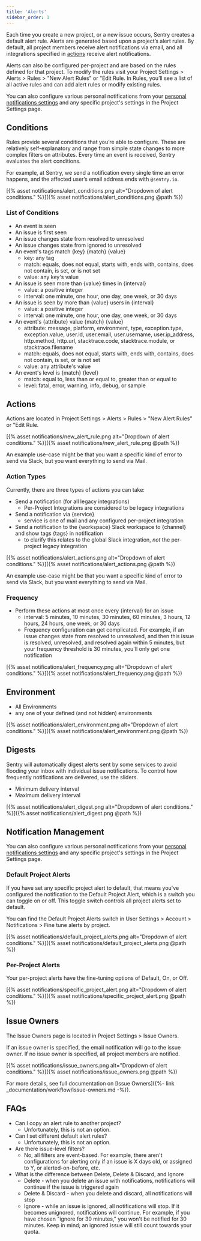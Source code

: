```yaml
---
title: 'Alerts'
sidebar_order: 1
---
```


Each time you create a new project, or a new issue occurs, Sentry creates a default alert rule. Alerts are generated based upon a project’s alert rules. By default, all project members receive alert notifications via email, and all integrations specified in [actions](#actions) receive alert notifications.

Alerts can also be configured per-project and are based on the rules defined for that project. To modify the rules visit your Project Settings > Alerts > Rules > "New Alert Rules" or "Edit Rule. In Rules, you’ll see a list of all active rules and can add alert rules or modify existing rules.

You can also configure various personal notifications from your [personal notifications settings](https://sentry.io/settings/account/notifications) and any specific project's settings in the Project Settings page.

## **Conditions**

Rules provide several conditions that you’re able to configure. These are relatively self-explanatory and range from simple state changes to more complex filters on attributes. Every time an event is received, Sentry evaluates the alert conditions.

For example, at Sentry, we send a notification every single time an error happens, and the affected user’s email address ends with `@sentry.io`.

[{% asset notifications/alert_conditions.png alt="Dropdown of alert conditions." %}]({% asset notifications/alert_conditions.png @path %})

### List of Conditions

- An event is seen
- An issue is first seen
- An issue changes state from resolved to unresolved
- An issue changes state from ignored to unresolved
- An event's tags match {key} {match} {value}
    - key: any tag
    - match: equals, does not equal, starts with, ends with, contains, does not contain, is set, or is not set
    - value: any key's value
- An issue is seen more than {value} times in {interval}
    - value: a positive integer
    - interval: one minute, one hour, one day, one week, or 30 days
- An issue is seen by more than {value} users in {interval}
    - value: a positive integer
    - interval: one minute, one hour, one day, one week, or 30 days
- An event's {attribute} value {match} {value}
    - attribute: message, platform, environment, type, exception.type, exception.value, user.id, user.email, user.username, user.ip_address, http.method, http.url, stacktrace.code, stacktrace.module, or stacktrace.filename
    - match: equals, does not equal, starts with, ends with, contains, does not contain, is set, or is not set
    - value: any attribute's value
- An event's level is {match} {level}
    - match: equal to, less than or equal to, greater than or equal to
    - level: fatal, error, warning, info, debug, or sample

## Actions

Actions are located in Project Settings > Alerts > Rules > "New Alert Rules" or "Edit Rule.

[{% asset notifications/new_alert_rule.png alt="Dropdown of alert conditions." %}]({% asset notifications/new_alert_rule.png @path %})

An example use-case might be that you want a specific kind of error to send via Slack, but you want everything to send via Mail.

### Action Types

Currently, there are three types of actions you can take:

- Send a notification (for all legacy integrations)
    - Per-Project Integrations are considered to be legacy integrations
- Send a notification via {service}
    - service is one of mail and any configured per-project integration
- Send a notification to the {workspace} Slack workspace to {channel} and show tags {tags} in notification
    - to clarify this relates to the global Slack integration, *not* the per-project legacy integration

[{% asset notifications/alert_actions.png alt="Dropdown of alert conditions." %}]({% asset notifications/alert_actions.png @path %})

An example use-case might be that you want a specific kind of error to send via Slack, but you want everything to send via Mail.

### Frequency

- Perform these actions at most once every {interval} for an issue
    - interval: 5 minutes, 10 minutes, 30 minutes, 60 minutes, 3 hours, 12 hours, 24 hours, one week, or 30 days
    - Frequency configuration can get complicated. For example, if an issue changes state from resolved to unresolved, and then this issue is resolved, unresolved, and resolved again within 5 minutes, but your frequency threshold is 30 minutes, you'll only get one notification

[{% asset notifications/alert_frequency.png alt="Dropdown of alert conditions." %}]({% asset notifications/alert_frequency.png @path %})

## Environment

- All Environments
- any one of your defined (and not hidden) environments

[{% asset notifications/alert_environment.png alt="Dropdown of alert conditions." %}]({% asset notifications/alert_environment.png @path %})

## Digests

Sentry will automatically digest alerts sent by some services to avoid flooding your inbox with individual issue notifications. To control how frequently notifications are delivered, use the sliders.

- Minimum delivery interval
- Maximum delivery interval

[{% asset notifications/alert_digest.png alt="Dropdown of alert conditions." %}]({% asset notifications/alert_digest.png @path %})

## Notification Management

You can also configure various personal notifications from your [personal notifications settings](https://sentry.io/settings/account/notifications) and any specific project's settings in the Project Settings page.

### Default Project Alerts

If you have set any specific project alert to default, that means you've configured the notification to the Default Project Alert, which is a switch you can toggle on or off. This toggle switch controls all project alerts set to default. 

You can find the Default Project Alerts switch in User Settings > Account > Notifications > Fine tune alerts by project.

[{% asset notifications/default_project_alerts.png alt="Dropdown of alert conditions." %}]({% asset notifications/default_project_alerts.png @path %})

### Per-Project Alerts

Your per-project alerts have the fine-tuning options of Default, On, or Off. 

[{% asset notifications/specific_project_alert.png alt="Dropdown of alert conditions." %}]({% asset notifications/specific_project_alert.png @path %})

## Issue Owners

The Issue Owners page is located in Project Settings > Issue Owners.

If an issue owner is specified, the email notification will go to the issue owner. If no issue owner is specified, all project members are notified.

[{% asset notifications/issue_owners.png alt="Dropdown of alert conditions." %}]({% asset notifications/issue_owners.png @path %})

For more details, see full documentation on [Issue Owners]({%- link _documentation/workflow/issue-owners.md -%}).

## FAQs

- Can I copy an alert rule to another project?
    - Unfortunately, this is not an option.
- Can I set different default alert rules?
    - Unfortunately, this is not an option.
- Are there issue-level filters?
    - No, all filters are event-based. For example, there aren't configurations for alerting only if an issue is X days old, or assigned to Y, or alerted-on-before, etc.
- What is the difference between Delete, Delete & Discard, and Ignore
    - Delete - when you delete an issue with notifications, notifications will continue if the issue is triggered again
    - Delete & Discard - when you delete and discard, all notifications will stop
    - Ignore - while an issue is ignored, all notifications will stop. If it becomes unignored, notifications will continue. For example, if you have chosen "ignore for 30 minutes," you won't be notified for 30 minutes. Keep in mind; an ignored issue will still count towards your quota.
    